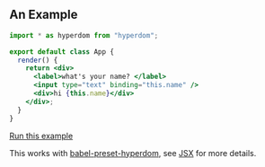 ## An Example

```jsx
import * as hyperdom from "hyperdom";

export default class App {
  render() {
    return <div>
      <label>what's your name? </label>
      <input type="text" binding="this.name" />
      <div>hi {this.name}</div>
    </div>;
  }
}
```

<a href="https://codesandbox.io/api/v1/sandboxes/define?parameters=N4IgZglgNgpgziAXKAdAIwIZplATgYyVHwHsA7AFxkqRGAB0yACJ-kAB13hgrjcSYBtRixZtqANzYAaEaLYALAJ7sYuACYkAtmzkBdRgF8Qh6SAhl1MAB4oFFLVCIhSlahVoAeAIQARAPIAwgAqAJoACgCiTPaOAHyMnrFQCWSJCjAY6qn0FJ4UEBSwceEYBDhMAMoYlmgk1p4A9AVFMDl5WjwYTPgKZXA8ALxsAKrBAGIAtAAcbEyNqU0ZWTlknnXqSu2e6hASTBDqwyAY7OxscU27Equ5nnD4uBDsFExwBMfv-I0WVrYAVnwQNtGg8ni9Fo0NltGIlGslUiYzOwMPgANYYADmMBQgPIzlcVBoiDocjYZAwnX4rBAylUGm0kxslPYsBkZJAEjUcAg5GpbAAjCgAAwi9nMGlWMHPAp8pA0gASKjUmi0TCsWhITAAUpVxWIQFoMBZ-eZLDY7A4oPqadKXkCBAwJQa4BQyhRTSjylADubbMkmJNJiRVGkQLJnTS0ABXaDqT1lfAVGNx31_S2OXQS0wcqyhqxkfAQeDUp2iKNYHCTTjcCiTOkq7SmoUAFjF4bkBobDJ08rYUAwVFdWZYOYlbCsEl8MHz1CLJflZfkHETVZjllguFNA6HHpAcjHBrRMCUAHcSBoHUIDGRDIwkSAvo1TuxcXBrATyESPCSIFp2BerwAFRMBgcAxMqPZMGAuDaDS3aqmwADcsJkDYAG4K8VhgBg0ZQK8-ADnA4EAIJnEwS5cOauAABQAJQUZ2TBcBQ0a4MwOx7Kk5YsJ4A7YCkp59BQADk4FKCQbFMBSnQAPxME0_E4NxPGeBY7DRq8FDKscVDWHuTBoL8FiYrpCgQHAKAyTAcwLExvHXHE5kURQ5mWdZhhXFxTFeTcKHZkY96mI-BA_H6b6fm4xLmP-gFMCBYEQfSqrQbBaqKJBiEgP5f4Ya8ZHsKlcFsCgz5nMhqEIdoKAvtQ6g0Zo-DRp0lDoCQmzSNJMCnkwBX0XR_kmIYhhAA&query=module%3D%2Fsrc%2Fapp.jsx" target="_blank" rel="noopener noreferrer">Run this example</a>

This works with [babel-preset-hyperdom](https://github.com/featurist/babel-preset-hyperdom), see [JSX](#jsx) for more details.
